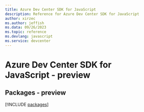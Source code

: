 ```yaml
---
title: Azure Dev Center SDK for JavaScript
description: Reference for Azure Dev Center SDK for JavaScript
author: xirzec
ms.author: jeffish
ms.data: 09/26/2023
ms.topic: reference
ms.devlang: javascript
ms.service: devcenter
---
```

# Azure Dev Center SDK for JavaScript - preview
## Packages - preview
[!INCLUDE [packages](dev-center-index.md)]